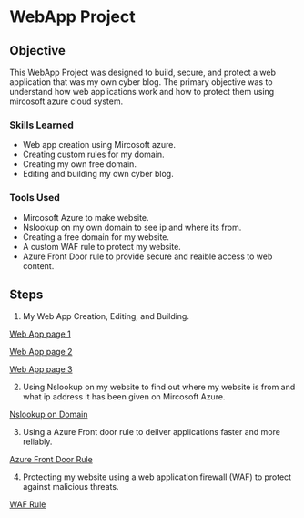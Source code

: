 # WebApp Project

## Objective

This WebApp Project was designed to build, secure, and protect a web application that was my own cyber blog. The primary objective was to understand how web applications work and how to protect them using mircosoft azure cloud system. 

### Skills Learned

- Web app creation using Mircosoft azure.
- Creating custom rules for my domain.
- Creating my own free domain.
- Editing and building my own cyber blog.

### Tools Used

- Mircosoft Azure to make website.
- Nslookup on my own domain to see ip and where its from. 
- Creating a free domain for my website.
- A custom WAF rule to protect my website.
- Azure Front Door rule to provide secure and reaible access to web content.

## Steps

1. My Web App Creation, Editing, and Building.

[Web App page 1
](https://github.com/Adamgzlez/WebApp-Project/blob/main/Screen%20Shot%202023-04-02%20at%2011.30.01%20PM.png)

[Web App page 2
](https://github.com/Adamgzlez/WebApp-Project/blob/main/Screen%20Shot%202023-03-30%20at%2010.07.16%20PM.png)

[Web App page 3
](https://github.com/Adamgzlez/WebApp-Project/blob/main/Screen%20Shot%202023-03-30%20at%2010.07.25%20PM.png)

2. Using Nslookup on my website to find out where my website is from and what ip address it has been given on Mircosoft Azure.

[Nslookup on Domain
](https://github.com/Adamgzlez/WebApp-Project/blob/main/Screen%20Shot%202023-03-30%20at%2010.36.58%20PM.png)

3. Using a Azure Front door rule to deilver applications faster and more reliably. 

[Azure Front Door Rule
](https://github.com/Adamgzlez/WebApp-Project/blob/main/Screen%20Shot%202023-03-30%20at%209.39.49%20PM.png)

4. Protecting my website using a web application firewall (WAF) to protect against malicious threats.

[WAF Rule
](https://github.com/Adamgzlez/WebApp-Project/blob/main/Screen%20Shot%202023-03-30%20at%209.42.50%20PM.png)
